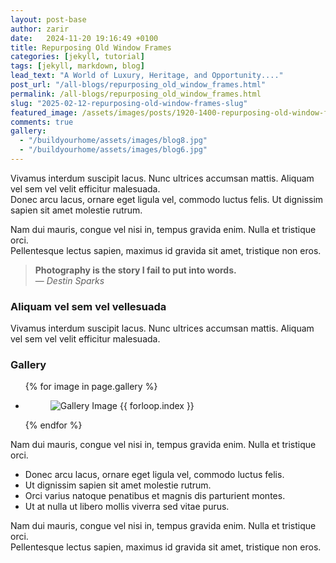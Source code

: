 ```yaml
---
layout: post-base
author: zarir
date:   2024-11-20 19:16:49 +0100
title: Repurposing Old Window Frames
categories: [jekyll, tutorial]
tags: [jekyll, markdown, blog]
lead_text: "A World of Luxury, Heritage, and Opportunity...."
post_url: "/all-blogs/repurposing_old_window_frames.html"
permalink: /all-blogs/repurposing_old_window_frames.html
slug: "2025-02-12-repurposing-old-window-frames-slug"
featured_image: /assets/images/posts/1920-1400-repurposing-old-window-frames.jpg
comments: true
gallery:
  - "/buildyourhome/assets/images/blog8.jpg"
  - "/buildyourhome/assets/images/blog6.jpg"
---
```



Vivamus interdum suscipit lacus. Nunc ultrices accumsan mattis. Aliquam vel sem vel velit efficitur malesuada.  
Donec arcu lacus, ornare eget ligula vel, commodo luctus felis. Ut dignissim sapien sit amet molestie rutrum.

Nam dui mauris, congue vel nisi in, tempus gravida enim. Nulla et tristique orci.  
Pellentesque lectus sapien, maximus id gravida sit amet, tristique non eros.

> **Photography is the story I fail to put into words.**  
> — *Destin Sparks*

### Aliquam vel sem vel vellesuada

Vivamus interdum suscipit lacus. Nunc ultrices accumsan mattis. Aliquam vel sem vel velit efficitur malesuada.  

### Gallery
<ul class="gallery gallery-columns-2">
  {% for image in page.gallery %}
  <li class="gallery-item">
    <figure>
      <img src="{{ image }}" alt="Gallery Image {{ forloop.index }}">
    </figure>
  </li>
  {% endfor %}
</ul>

Nam dui mauris, congue vel nisi in, tempus gravida enim. Nulla et tristique orci.  

- Donec arcu lacus, ornare eget ligula vel, commodo luctus felis.
- Ut dignissim sapien sit amet molestie rutrum.
- Orci varius natoque penatibus et magnis dis parturient montes.
- Ut at nulla ut libero mollis viverra sed vitae purus.

Nam dui mauris, congue vel nisi in, tempus gravida enim. Nulla et tristique orci.  
Pellentesque lectus sapien, maximus id gravida sit amet, tristique non eros.
